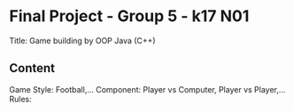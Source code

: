 # Final Project - Group 5 - k17 N01
Title: Game building by OOP Java (C++)

 ## Content
 Game Style: Football,...
 Component: Player vs Computer, Player vs Player,...
 Rules:
